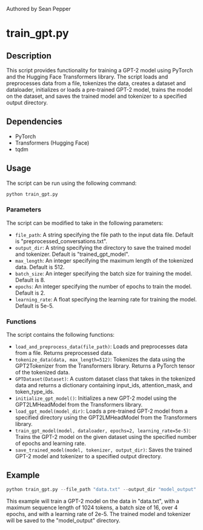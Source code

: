 Authored by Sean Pepper

# train_gpt.py

## Description

This script provides functionality for training a GPT-2 model using PyTorch and the Hugging Face Transformers library. The script loads and preprocesses data from a file, tokenizes the data, creates a dataset and dataloader, initializes or loads a pre-trained GPT-2 model, trains the model on the dataset, and saves the trained model and tokenizer to a specified output directory.

## Dependencies

- PyTorch
- Transformers (Hugging Face)
- tqdm

## Usage

The script can be run using the following command:

```python
python train_gpt.py
```

### Parameters

The script can be modified to take in the following parameters:

- `file_path`: A string specifying the file path to the input data file. Default is "preprocessed_conversations.txt".
- `output_dir`: A string specifying the directory to save the trained model and tokenizer. Default is "trained_gpt_model".
- `max_length`: An integer specifying the maximum length of the tokenized data. Default is 512.
- `batch_size`: An integer specifying the batch size for training the model. Default is 8.
- `epochs`: An integer specifying the number of epochs to train the model. Default is 2.
- `learning_rate`: A float specifying the learning rate for training the model. Default is 5e-5.

### Functions

The script contains the following functions:

- `load_and_preprocess_data(file_path)`: Loads and preprocesses data from a file. Returns preprocessed data.
- `tokenize_data(data, max_length=512)`: Tokenizes the data using the GPT2Tokenizer from the Transformers library. Returns a PyTorch tensor of the tokenized data.
- `GPTDataset(Dataset)`: A custom dataset class that takes in the tokenized data and returns a dictionary containing input_ids, attention_mask, and token_type_ids.
- `initialize_gpt_model()`: Initializes a new GPT-2 model using the GPT2LMHeadModel from the Transformers library.
- `load_gpt_model(model_dir)`: Loads a pre-trained GPT-2 model from a specified directory using the GPT2LMHeadModel from the Transformers library.
- `train_gpt_model(model, dataloader, epochs=2, learning_rate=5e-5)`: Trains the GPT-2 model on the given dataset using the specified number of epochs and learning rate.
- `save_trained_model(model, tokenizer, output_dir)`: Saves the trained GPT-2 model and tokenizer to a specified output directory.

## Example

```python
python train_gpt.py --file_path "data.txt" --output_dir "model_output" --max_length 1024 --batch_size 16 --epochs 4 --learning_rate 2e-5
```

This example will train a GPT-2 model on the data in "data.txt", with a maximum sequence length of 1024 tokens, a batch size of 16, over 4 epochs, and with a learning rate of 2e-5. The trained model and tokenizer will be saved to the "model_output" directory.
